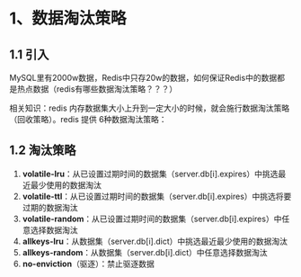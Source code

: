 # 1、数据淘汰策略

## 1.1 引入

​	MySQL里有2000w数据，Redis中只存20w的数据，如何保证Redis中的数据都是热点数据（redis有哪些数据淘汰策略？？？）

相关知识：redis 内存数据集大小上升到一定大小的时候，就会施行数据淘汰策略（回收策略）。redis 提供 6种数据淘汰策略：

## 1.2 淘汰策略

1. **volatile-lru**：从已设置过期时间的数据集（server.db[i].expires）中挑选最近最少使用的数据淘汰 
2.  **volatile-ttl**：从已设置过期时间的数据集（server.db[i].expires）中挑选将要过期的数据淘汰 
3.  **volatile-random**：从已设置过期时间的数据集（server.db[i].expires）中任意选择数据淘汰 
4. **allkeys-lru**：从数据集（server.db[i].dict）中挑选最近最少使用的数据淘汰 
5. **allkeys-random**：从数据集（server.db[i].dict）中任意选择数据淘汰 
6. **no-enviction**（驱逐）：禁止驱逐数据

